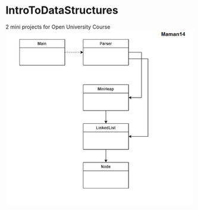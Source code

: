 # IntroToDataStructures
2 mini projects for Open University Course
![Image description](https://github.com/madaniel/IntroToDataStructures/blob/master/docs/maman14.png)

